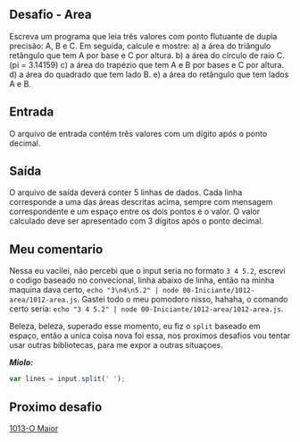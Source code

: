 ## Desafio - Area

Escreva um programa que leia três valores com ponto flutuante de dupla precisão: A, B e C. Em seguida, calcule e mostre:
a) a área do triângulo retângulo que tem A por base e C por altura.
b) a área do círculo de raio C. (pi = 3.14159)
c) a área do trapézio que tem A e B por bases e C por altura.
d) a área do quadrado que tem lado B.
e) a área do retângulo que tem lados A e B.

## Entrada
O arquivo de entrada contém três valores com um dígito após o ponto decimal.

## Saída
O arquivo de saída deverá conter 5 linhas de dados. Cada linha corresponde a uma das áreas descritas acima, sempre com mensagem correspondente e um espaço entre os dois pontos e o valor. O valor calculado deve ser apresentado com 3 dígitos após o ponto decimal.

## Meu comentario

Nessa eu vacilei, não percebi que o input seria no formato `3 4 5.2`, escrevi o codigo baseado no convecional, linha abaixo de linha, então na minha maquina dava certo, `echo "3\n4\n5.2" | node 00-Iniciante/1012-area/1012-area.js`. Gastei todo o meu pomodoro nisso, hahaha, o comando certo seria: `echo "3 4 5.2" | node 00-Iniciante/1012-area/1012-area.js`.

Beleza, beleza, superado esse momento, eu fiz o `split` baseado em espaço, então a unica coisa nova foi essa, nos proximos desafios vou tentar usar outras bibliotecas, para me expor a outras situaçoes.

***Miolo:***

```js
var lines = input.split(' ');
```

## Proximo desafio

[1013-O Maior](https://github.com/fbrunoviana/javascript-beecrowd/tree/main/00-Iniciante/1013-oMaior)